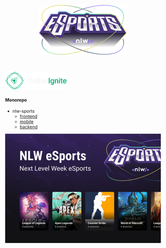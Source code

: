 <div align="center">
  <img src=".github/logo.png">
</div>
<br/>
<br/>
<br/>

<img src=".github/mission-ignite.png" width="200">

#### Monorepo

- nlw-sports
  - [frontend]()
  - [mobile]()
  - [backend](https://github.com/mauriciogirardi/nlw-sports/tree/main/backend)

<img src=".github/capa.png" width="900">
